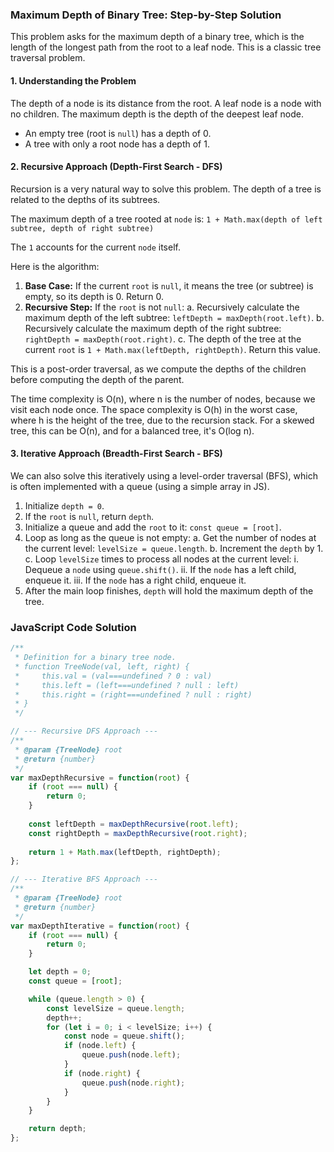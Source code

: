 ### Maximum Depth of Binary Tree: Step-by-Step Solution

This problem asks for the maximum depth of a binary tree, which is the length of the longest path from the root to a leaf node. This is a classic tree traversal problem.

#### 1. Understanding the Problem

The depth of a node is its distance from the root. A leaf node is a node with no children. The maximum depth is the depth of the deepest leaf node.

- An empty tree (root is `null`) has a depth of 0.
- A tree with only a root node has a depth of 1.

#### 2. Recursive Approach (Depth-First Search - DFS)

Recursion is a very natural way to solve this problem. The depth of a tree is related to the depths of its subtrees.

The maximum depth of a tree rooted at `node` is:
`1 + Math.max(depth of left subtree, depth of right subtree)`

The `1` accounts for the current `node` itself.

Here is the algorithm:

1.  **Base Case:** If the current `root` is `null`, it means the tree (or subtree) is empty, so its depth is 0. Return 0.
2.  **Recursive Step:** If the `root` is not `null`:
    a. Recursively calculate the maximum depth of the left subtree: `leftDepth = maxDepth(root.left)`.
    b. Recursively calculate the maximum depth of the right subtree: `rightDepth = maxDepth(root.right)`.
    c. The depth of the tree at the current `root` is `1 + Math.max(leftDepth, rightDepth)`. Return this value.

This is a post-order traversal, as we compute the depths of the children before computing the depth of the parent.

The time complexity is O(n), where n is the number of nodes, because we visit each node once. The space complexity is O(h) in the worst case, where h is the height of the tree, due to the recursion stack. For a skewed tree, this can be O(n), and for a balanced tree, it's O(log n).

#### 3. Iterative Approach (Breadth-First Search - BFS)

We can also solve this iteratively using a level-order traversal (BFS), which is often implemented with a queue (using a simple array in JS).

1.  Initialize `depth = 0`.
2.  If the `root` is `null`, return `depth`.
3.  Initialize a queue and add the `root` to it: `const queue = [root]`.
4.  Loop as long as the queue is not empty:
    a. Get the number of nodes at the current level: `levelSize = queue.length`.
    b. Increment the `depth` by 1.
    c. Loop `levelSize` times to process all nodes at the current level:
        i. Dequeue a `node` using `queue.shift()`.
        ii. If the `node` has a left child, enqueue it.
        iii. If the `node` has a right child, enqueue it.
5.  After the main loop finishes, `depth` will hold the maximum depth of the tree.

### JavaScript Code Solution

```javascript
/**
 * Definition for a binary tree node.
 * function TreeNode(val, left, right) {
 *     this.val = (val===undefined ? 0 : val)
 *     this.left = (left===undefined ? null : left)
 *     this.right = (right===undefined ? null : right)
 * }
 */

// --- Recursive DFS Approach ---
/**
 * @param {TreeNode} root
 * @return {number}
 */
var maxDepthRecursive = function(root) {
    if (root === null) {
        return 0;
    }
    
    const leftDepth = maxDepthRecursive(root.left);
    const rightDepth = maxDepthRecursive(root.right);
    
    return 1 + Math.max(leftDepth, rightDepth);
};

// --- Iterative BFS Approach ---
/**
 * @param {TreeNode} root
 * @return {number}
 */
var maxDepthIterative = function(root) {
    if (root === null) {
        return 0;
    }

    let depth = 0;
    const queue = [root];

    while (queue.length > 0) {
        const levelSize = queue.length;
        depth++;
        for (let i = 0; i < levelSize; i++) {
            const node = queue.shift();
            if (node.left) {
                queue.push(node.left);
            }
            if (node.right) {
                queue.push(node.right);
            }
        }
    }

    return depth;
};
```
